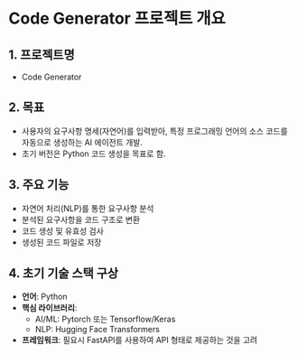 # Code Generator 프로젝트 개요

## 1. 프로젝트명
- Code Generator

## 2. 목표
- 사용자의 요구사항 명세(자연어)를 입력받아, 특정 프로그래밍 언어의 소스 코드를 자동으로 생성하는 AI 에이전트 개발.
- 초기 버전은 Python 코드 생성을 목표로 함.

## 3. 주요 기능
- 자연어 처리(NLP)를 통한 요구사항 분석
- 분석된 요구사항을 코드 구조로 변환
- 코드 생성 및 유효성 검사
- 생성된 코드 파일로 저장

## 4. 초기 기술 스택 구상
- **언어**: Python
- **핵심 라이브러리**: 
    - AI/ML: Pytorch 또는 Tensorflow/Keras
    - NLP: Hugging Face Transformers
- **프레임워크**: 필요시 FastAPI를 사용하여 API 형태로 제공하는 것을 고려
